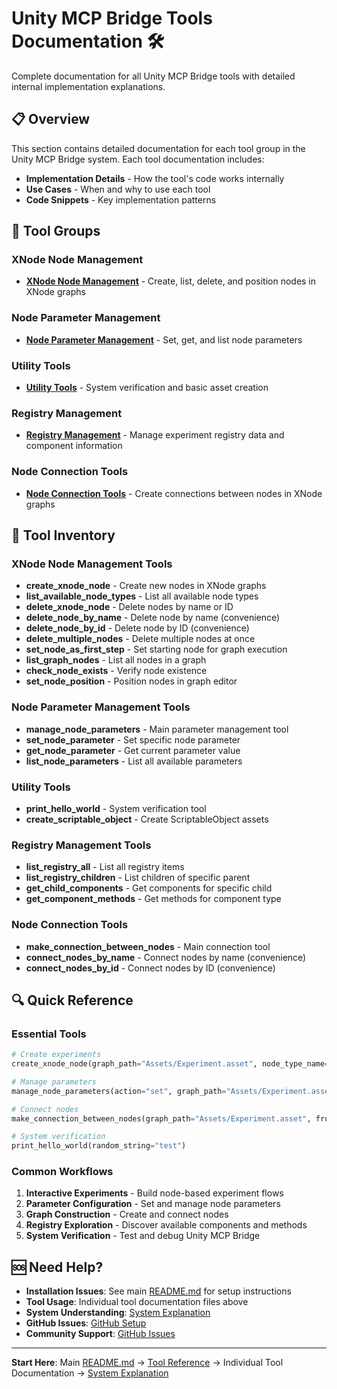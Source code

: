 # Unity MCP Bridge Tools Documentation 🛠️

Complete documentation for all Unity MCP Bridge tools with detailed internal implementation explanations.

## 📋 Overview

This section contains detailed documentation for each tool group in the Unity MCP Bridge system. Each tool documentation includes:
- **Implementation Details** - How the tool's code works internally
- **Use Cases** - When and why to use each tool
- **Code Snippets** - Key implementation patterns

## 🎯 Tool Groups

### XNode Node Management
- **[XNode Node Management](xnode-node-management.md)** - Create, list, delete, and position nodes in XNode graphs

### Node Parameter Management  
- **[Node Parameter Management](node-parameter-management.md)** - Set, get, and list node parameters

### Utility Tools
- **[Utility Tools](utility-tools.md)** - System verification and basic asset creation

### Registry Management
- **[Registry Management](registry-management.md)** - Manage experiment registry data and component information

### Node Connection Tools
- **[Node Connection Tools](node-connection-tools.md)** - Create connections between nodes in XNode graphs

## 🔧 Tool Inventory

### XNode Node Management Tools
- **create_xnode_node** - Create new nodes in XNode graphs
- **list_available_node_types** - List all available node types
- **delete_xnode_node** - Delete nodes by name or ID
- **delete_node_by_name** - Delete node by name (convenience)
- **delete_node_by_id** - Delete node by ID (convenience)  
- **delete_multiple_nodes** - Delete multiple nodes at once
- **set_node_as_first_step** - Set starting node for graph execution
- **list_graph_nodes** - List all nodes in a graph
- **check_node_exists** - Verify node existence
- **set_node_position** - Position nodes in graph editor

### Node Parameter Management Tools
- **manage_node_parameters** - Main parameter management tool
- **set_node_parameter** - Set specific node parameter
- **get_node_parameter** - Get current parameter value
- **list_node_parameters** - List all available parameters

### Utility Tools
- **print_hello_world** - System verification tool
- **create_scriptable_object** - Create ScriptableObject assets

### Registry Management Tools
- **list_registry_all** - List all registry items
- **list_registry_children** - List children of specific parent
- **get_child_components** - Get components for specific child
- **get_component_methods** - Get methods for component type

### Node Connection Tools
- **make_connection_between_nodes** - Main connection tool
- **connect_nodes_by_name** - Connect nodes by name (convenience)
- **connect_nodes_by_id** - Connect nodes by ID (convenience)

## 🔍 Quick Reference

### Essential Tools
```python
# Create experiments
create_xnode_node(graph_path="Assets/Experiment.asset", node_type_name="ClickStep")

# Manage parameters
manage_node_parameters(action="set", graph_path="Assets/Experiment.asset", node_name="ClickStep_123", parameter_name="_targetName", parameter_value={"prefabName": "Tools", "childName": "Cube (1)"})

# Connect nodes
make_connection_between_nodes(graph_path="Assets/Experiment.asset", from_node="ClickStep_123", to_node="DelayStep_456")

# System verification
print_hello_world(random_string="test")
```

### Common Workflows
1. **Interactive Experiments** - Build node-based experiment flows
2. **Parameter Configuration** - Set and manage node parameters
3. **Graph Construction** - Create and connect nodes
4. **Registry Exploration** - Discover available components and methods
5. **System Verification** - Test and debug Unity MCP Bridge

## 🆘 Need Help?

- **Installation Issues**: See main [README.md](../README.md) for setup instructions
- **Tool Usage**: Individual tool documentation files above
- **System Understanding**: [System Explanation](../system-explanation/README.md)
- **GitHub Issues**: [GitHub Setup](../GITHUB-SETUP.md)
- **Community Support**: [GitHub Issues](https://github.com/praxilabs/unity-mcp/issues)

---

**Start Here**: Main [README.md](../README.md) → [Tool Reference](README.md) → Individual Tool Documentation → [System Explanation](../system-explanation/README.md)
